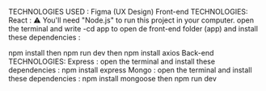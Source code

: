TECHNOLOGIES USED : 
Figma (UX Design) 
Front-end TECHNOLOGIES: 
React : 
⚠️ You'll need "Node.js" to run this project in your computer. open the terminal and write -cd app to open de front-end folder (app) and install these dependencies : 

npm install then npm run dev then npm install axios Back-end TECHNOLOGIES: Express : open the terminal and install these dependencies :
npm install express Mongo : open the terminal and install these dependencies :
npm install mongoose then npm run dev
